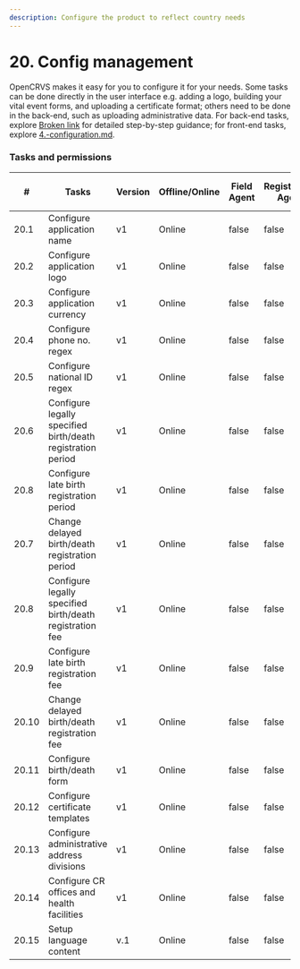```yaml
---
description: Configure the product to reflect country needs
---
```


# 20. Config management

OpenCRVS makes it easy for you to configure it for your needs. Some tasks can be done directly in the user interface e.g. adding a logo, building your vital event forms, and uploading a certificate format; others need to be done in the back-end, such as uploading administrative data. For back-end tasks, explore [Broken link](broken-reference "mention") for detailed step-by-step guidance; for front-end tasks, explore [4.-configuration.md](../../setup/4.-configuration.md "mention").&#x20;

### Tasks and permissions

<table><thead><tr><th>#</th><th>Tasks</th><th>Version</th><th>Offline/Online</th><th data-type="checkbox">Field Agent</th><th data-type="checkbox">Registration Agent</th><th data-type="checkbox">Registrar</th><th data-type="checkbox">National Registrar</th><th data-type="checkbox">Performance Manager</th><th data-type="checkbox">Local System Admin</th><th data-type="checkbox">National System Admin</th></tr></thead><tbody><tr><td>20.1</td><td>Configure application name</td><td>v1</td><td>Online</td><td>false</td><td>false</td><td>false</td><td>false</td><td>false</td><td>false</td><td>true</td></tr><tr><td>20.2</td><td>Configure application logo</td><td>v1</td><td>Online</td><td>false</td><td>false</td><td>false</td><td>false</td><td>false</td><td>false</td><td>true</td></tr><tr><td>20.3</td><td>Configure application currency</td><td>v1</td><td>Online</td><td>false</td><td>false</td><td>false</td><td>false</td><td>false</td><td>false</td><td>true</td></tr><tr><td>20.4</td><td>Configure phone no. regex</td><td>v1</td><td>Online</td><td>false</td><td>false</td><td>false</td><td>false</td><td>false</td><td>false</td><td>true</td></tr><tr><td>20.5</td><td>Configure national ID regex</td><td>v1</td><td>Online</td><td>false</td><td>false</td><td>false</td><td>false</td><td>false</td><td>false</td><td>true</td></tr><tr><td>20.6</td><td>Configure legally specified birth/death registration period</td><td>v1</td><td>Online</td><td>false</td><td>false</td><td>false</td><td>false</td><td>false</td><td>false</td><td>true</td></tr><tr><td>20.8</td><td>Configure late birth registration period</td><td>v1</td><td>Online</td><td>false</td><td>false</td><td>false</td><td>false</td><td>false</td><td>false</td><td>true</td></tr><tr><td>20.7</td><td>Change delayed birth/death registration period</td><td>v1</td><td>Online</td><td>false</td><td>false</td><td>false</td><td>false</td><td>false</td><td>false</td><td>true</td></tr><tr><td>20.8</td><td>Configure legally specified birth/death registration fee</td><td>v1</td><td>Online</td><td>false</td><td>false</td><td>false</td><td>false</td><td>false</td><td>false</td><td>true</td></tr><tr><td>20.9</td><td>Configure late birth registration fee</td><td>v1</td><td>Online</td><td>false</td><td>false</td><td>false</td><td>false</td><td>false</td><td>false</td><td>true</td></tr><tr><td>20.10</td><td>Change delayed birth/death registration fee</td><td>v1</td><td>Online</td><td>false</td><td>false</td><td>false</td><td>false</td><td>false</td><td>false</td><td>true</td></tr><tr><td>20.11</td><td>Configure birth/death form</td><td>v1</td><td>Online</td><td>false</td><td>false</td><td>false</td><td>false</td><td>false</td><td>false</td><td>true</td></tr><tr><td>20.12</td><td>Configure certificate templates</td><td>v1</td><td>Online</td><td>false</td><td>false</td><td>false</td><td>false</td><td>false</td><td>false</td><td>true</td></tr><tr><td>20.13</td><td>Configure administrative address divisions</td><td>v1</td><td>Online</td><td>false</td><td>false</td><td>false</td><td>false</td><td>false</td><td>false</td><td>false</td></tr><tr><td>20.14</td><td>Configure CR offices and health facilities</td><td>v1</td><td>Online</td><td>false</td><td>false</td><td>false</td><td>false</td><td>false</td><td>false</td><td>false</td></tr><tr><td>20.15</td><td>Setup language content</td><td>v.1</td><td>Online</td><td>false</td><td>false</td><td>false</td><td>false</td><td>false</td><td>false</td><td>false</td></tr></tbody></table>
